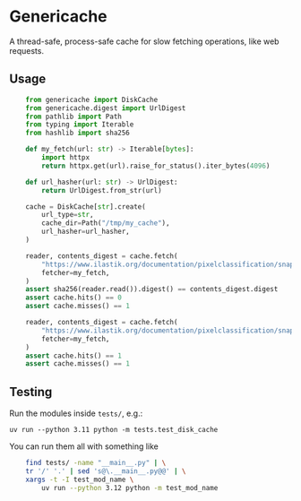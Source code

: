 # Genericache

A thread-safe, process-safe cache for slow fetching operations, like web requests.

## Usage

```python
    from genericache import DiskCache
    from genericache.digest import UrlDigest
    from pathlib import Path
    from typing import Iterable
    from hashlib import sha256

    def my_fetch(url: str) -> Iterable[bytes]:
        import httpx
        return httpx.get(url).raise_for_status().iter_bytes(4096)

    def url_hasher(url: str) -> UrlDigest:
        return UrlDigest.from_str(url)

    cache = DiskCache[str].create(
        url_type=str,
        cache_dir=Path("/tmp/my_cache"),
        url_hasher=url_hasher,
    )

    reader, contents_digest = cache.fetch(
        "https://www.ilastik.org/documentation/pixelclassification/snapshots/training2.png",
        fetcher=my_fetch,
    )
    assert sha256(reader.read()).digest() == contents_digest.digest
    assert cache.hits() == 0
    assert cache.misses() == 1

    reader, contents_digest = cache.fetch(
        "https://www.ilastik.org/documentation/pixelclassification/snapshots/training2.png",
        fetcher=my_fetch,
    )
    assert cache.hits() == 1
    assert cache.misses() == 1
```

## Testing

Run the modules inside `tests/`, e.g.:

`uv run --python 3.11 python -m tests.test_disk_cache`

You can run them all with something like

```bash
    find tests/ -name "__main__.py" | \
    tr '/' '.' | sed 's@\.__main__.py@@' | \
    xargs -t -I test_mod_name \
        uv run --python 3.12 python -m test_mod_name
```

